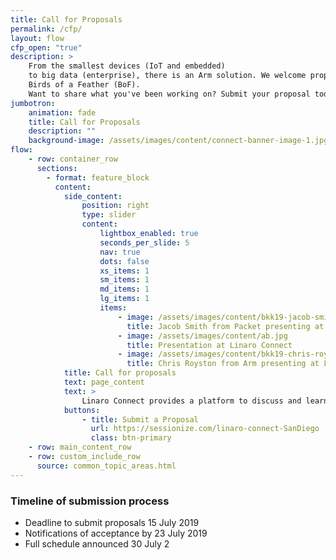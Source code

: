 ```yaml
---
title: Call for Proposals
permalink: /cfp/
layout: flow
cfp_open: "true"
description: >
    From the smallest devices (IoT and embedded)
    to big data (enterprise), there is an Arm solution. We welcome proposals for technical presentations, discussions and
    Birds of a Feather (BoF).
    Want to share what you've been working on? Submit your proposal today!
jumbotron:
    animation: fade
    title: Call for Proposals
    description: ""
    background-image: /assets/images/content/connect-banner-image-1.jpg
flow:
    - row: container_row
      sections:
        - format: feature_block
          content:
            side_content:
                position: right
                type: slider
                content:
                    lightbox_enabled: true
                    seconds_per_slide: 5
                    nav: true
                    dots: false
                    xs_items: 1
                    sm_items: 1
                    md_items: 1
                    lg_items: 1
                    items:
                        - image: /assets/images/content/bkk19-jacob-smith-packet-keynote.jpg
                          title: Jacob Smith from Packet presenting at Linaro Connect
                        - image: /assets/images/content/ab.jpg
                          title: Presentation at Linaro Connect
                        - image: /assets/images/content/bkk19-chris-royston-arm-developer-talk.jpg
                          title: Chris Royston from Arm presenting at Linaro Connect
            title: Call for proposals
            text: page_content
            text: >
                Linaro Connect provides a platform to discuss and learn about the leading software topics, challenges and opportunities in the Arm Ecosystem today. What are the problems, innovations and hands-on knowledge that today's Arm Developers are working on? From the smallest devices (IoT and embedded) to big data (enterprise), there is an Arm solution. We welcome proposals for technical presentations and discussions and Birds of a Feather (BoF). Want to share what you've been working on? Submit your proposal today!
            buttons:
                - title: Submit a Proposal
                  url: https://sessionize.com/linaro-connect-SanDiego
                  class: btn-primary
    - row: main_content_row
    - row: custom_include_row
      source: common_topic_areas.html
---
```


### Timeline of submission process

- Deadline to submit proposals 15 July 2019
- Notifications of acceptance by 23 July 2019
- Full schedule announced 30 July 2
